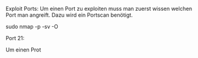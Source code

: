 Exploit Ports:
Um einen Port zu exploiten muss man zuerst wissen welchen Port man angreift. Dazu wird ein Portscan benötigt.

sudo nmap -p -sv -O <IP-Adresse des Ziels>

Port 21:

Um einen Prot 
